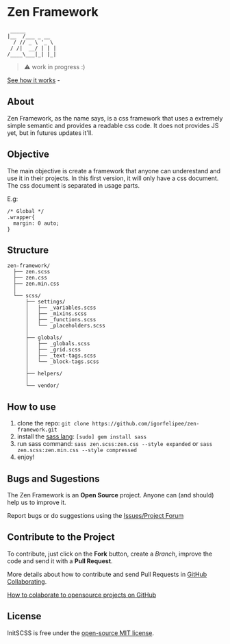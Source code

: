 # Zen Framework


```
 _____
|__  /___ _ __
  / // _ \ '_ \
 / /|  __/ | | |
/____\___|_| |_|

```

> :warning: work in progress :)

[See how it works](http://igorfelipee.github.io/zen-framework) -

## About

Zen Framework, as the name says, is a css framework that uses a extremely simple semantic and provides a readable css code. It does not provides JS yet, but in futures updates it'll.

## Objective

The main objective is create a framework that anyone can underestand and use it in their projects. In this first version, it will only have a css document.
The css document is separated in usage parts.

E.g:

```
/* Global */
.wrapper{
  margin: 0 auto;
}
```

## Structure

```
zen-framework/
  ├── zen.scss
  ├── zen.css
  ├── zen.min.css
  │
  └── scss/
      ├── settings/
      │   ├── _variables.scss
      │   ├── _mixins.scss
      │   ├── _functions.scss
      │   └── _placeholders.scss
      │
      ├── globals/
      │   ├── _globals.scss
      │   ├── _grid.scss
      │   ├── _text-tags.scss
      │   └── _block-tags.scss
      │
      ├── helpers/
      │
      └── vendor/
```

## How to use

1. clone the repo: `git clone https://github.com/igorfelipee/zen-framework.git`
2. install the [sass lang](http://sass-lang.com/): `[sudo] gem install sass`
3. run sass command: `sass zen.scss:zen.css --style expanded` or `sass zen.scss:zen.min.css --style compressed`
4. enjoy!

## Bugs and Sugestions

The Zen Framework is an **Open Source** project. Anyone can (and should) help us to improve it.

Report bugs or do suggestions using the [Issues/Project Forum](https://github.com/zen-team/zen-framework/issues)

## Contribute to the Project

To contribute, just click on the **Fork** button, create a *Branch*, improve the code and send it with a **Pull Request**.

More details about how to contribute and send Pull Requests in [GitHub Collaborating](https://help.github.com/categories/63/articles).

[How to colaborate to opensource projects on GitHub](http://www.youtube.com/watch?v=H3olaBo83As)

## License

InitSCSS is free under the [open-source MIT license](/LICENSE).

